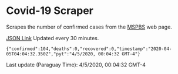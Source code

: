 # Covid-19 Scraper

Scrapes the number of confirmed cases from the [MSPBS](https://www.mspbs.gov.py/covid-19.php) web page.

[JSON Link](https://jmayalag.github.io/covid19-scrape/cases.json)
Updated every 30 minutes.
```
{"confirmed":104,"deaths":0,"recovered":0,"timestamp":"2020-04-05T04:04:32.350Z","pyt":"4/5/2020, 00:04:32 GMT-4"}
```
Last update (Paraguay Time): 4/5/2020, 00:04:32 GMT-4